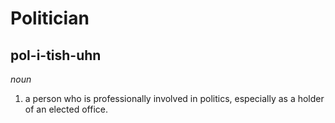 # Politician

##  pol-i-tish-uhn

_noun_

1. a person who is professionally involved in politics, especially as a holder of an elected office.
